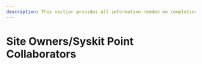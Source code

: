 ```yaml
---
description: This section provides all information needed on completing tasks and using Syskit Point as a site owner.
---
```


# Site Owners/Syskit Point Collaborators

